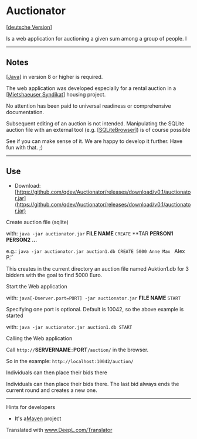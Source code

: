 # Auctionator

[[deutsche Version](./README_de.md)]

Is a web application for auctioning a given sum among a group of people. I

---
## Notes

[[Java](https://java.com/de/download)] in version 8 or higher is required.

The web application was developed especially for a rental auction in a [[Mietshaeuser Syndikat](https://www.syndikat.org)] housing project. 

No attention has been paid to universal readiness or comprehensive documentation.

Subsequent editing of an auction is not intended. Manipulating the SQLite auction file with an external tool (e.g. [[SQLiteBrowser](http://sqlitebrowser.org/)]) is of course possible


See if you can make sense of it. We are happy to develop it further. Have fun with that. ;)


---
## Use

* Download: [https://github.com/qdev/Auctionator/releases/download/v0.1/auctionator.jar](https://github.com/qdev/Auctionator/releases/download/v0.1/auctionator.jar)


Create auction file (sqlite)

  with: `java -jar auctionator.jar` **FILE NAME** `CREATE` **TAR **PERSON1** **PERSON2** **...**
  
  e.g.: `java -jar auctionator.jar auction1.db CREATE 5000 Anne Max ` Alex P.'`
  
  This creates in the current directory an auction file named Auktion1.db for 3 bidders with the goal to find 5000 Euro.
  
Start the Web application
  
  with: `java[-Dserver.port=PORT] -jar auctionator.jar` **FILE NAME** `START`
  
  Specifying one port is optional. Default is 10042, so the above example is started
  
  with: `java -jar auctionator.jar auction1.db START`
  
Calling the Web application
  
  Call `http://`**SERVERNAME**`:`**PORT**`/auction/` in the browser.
  
  So in the example: `http://localhost:10042/auction/`
  
  Individuals can then place their bids there 
  
  Individuals can then place their bids there. The last bid always ends the current round and creates a new one.
  
---
Hints for developers

* It's a[Maven](https://maven.apache.org/) project  



Translated with www.DeepL.com/Translator

